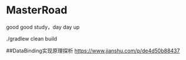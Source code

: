 # MasterRoad
good good study，day day up


./gradlew clean build

##DataBinding实现原理探析
https://www.jianshu.com/p/de4d50b88437